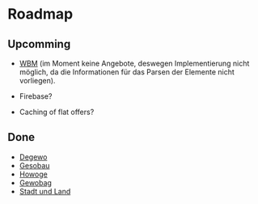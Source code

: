 # Roadmap

## Upcomming

* [WBM](https://www.wbm.de/wohnungen-berlin/angebote/)
  (im Moment keine Angebote, deswegen Implementierung nicht möglich, da die Informationen für das Parsen der Elemente nicht vorliegen).


* Firebase?
* Caching of flat offers?

## Done

* [Degewo](https://immosuche.degewo.de/de/search)
* [Gesobau](https://www.gesobau.de/mieten/wohnungssuche.html)
* [Howoge](https://www.howoge.de/wohnungen-gewerbe/wohnungssuche.html)
* [Gewobag](https://www.gewobag.de/fuer-mieter-und-mietinteressenten/mietangebote/?bezirke_all=&bezirke%5B%5D=charlottenburg-wilmersdorf&bezirke%5B%5D=charlottenburg-wilmersdorf-charlottenburg&bezirke%5B%5D=friedrichshain-kreuzberg&bezirke%5B%5D=friedrichshain-kreuzberg-friedrichshain&bezirke%5B%5D=lichtenberg&bezirke%5B%5D=lichtenberg-falkenberg&bezirke%5B%5D=marzahn-hellersdorf&bezirke%5B%5D=marzahn-hellersdorf-marzahn&bezirke%5B%5D=mitte&bezirke%5B%5D=mitte-moabit&bezirke%5B%5D=neukoelln&bezirke%5B%5D=neukoelln-buckow&bezirke%5B%5D=neukoelln-neukoelln&bezirke%5B%5D=neukoelln-rudow&bezirke%5B%5D=pankow&bezirke%5B%5D=pankow-prenzlauer-berg&bezirke%5B%5D=reinickendorf&bezirke%5B%5D=reinickendorf-reinickendorf&bezirke%5B%5D=reinickendorf-tegel&bezirke%5B%5D=reinickendorf-waidmannslust&bezirke%5B%5D=spandau&bezirke%5B%5D=spandau-haselhorst&bezirke%5B%5D=tempelhof-schoeneberg&bezirke%5B%5D=tempelhof-schoeneberg-schoeneberg&nutzungsarten%5B%5D=wohnung&gesamtmiete_von=&gesamtmiete_bis=&gesamtflaeche_von=&gesamtflaeche_bis=&zimmer_von=&zimmer_bis=)
* [Stadt und Land](https://www.stadtundland.de/Mieten/010-Angebote-Bestand.php?form=stadtundland-expose-search-1.form&sp%3Acategories%5B3352%5D%5B%5D=-&sp%3Acategories%5B3352%5D%5B%5D=__last__&sp%3AroomsFrom%5B%5D=&sp%3AroomsTo%5B%5D=&sp%3ArentPriceFrom%5B%5D=&sp%3ArentPriceTo%5B%5D=&sp%3AareaFrom%5B%5D=&sp%3AareaTo%5B%5D=&sp%3Afeature%5B%5D=__last__&action=submit)
